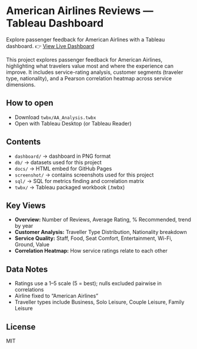# American Airlines Reviews — Tableau Dashboard

Explore passenger feedback for American Airlines with a Tableau dashboard.
👉 [View Live Dashboard](https://quanh171.github.io/american-airlines-reviews-dashboard/)

This project explores passenger feedback for American Airlines, highlighting what travelers value most and where the experience can improve. It includes service-rating analysis, customer segments (traveler type, nationality), and a Pearson correlation heatmap across service dimensions.

## How to open
- Download `twbx/AA_Analysis.twbx`
- Open with Tableau Desktop (or Tableau Reader)

## Contents
- `dashboard/` → dashboard in PNG format
- `db/` → datasets used for this project
- `docs/` → HTML embed for GitHub Pages
- `screenshot/` → contains screenshots used for this project
- `sql/` → SQL for metrics finding and correlation matrix
- `twbx/` → Tableau packaged workbook (.twbx)

## Key Views
- **Overview:** Number of Reviews, Average Rating, % Recommended, trend by year
- **Customer Analysis:** Traveller Type Distribution, Nationality breakdown
- **Service Quality:** Staff, Food, Seat Comfort, Entertainment, Wi-Fi, Ground, Value
- **Correlation Heatmap:** How service ratings relate to each other

## Data Notes
- Ratings use a 1–5 scale (5 = best); nulls excluded pairwise in correlations
- Airline fixed to “American Airlines”
- Traveller types include Business, Solo Leisure, Couple Leisure, Family Leisure

## License
MIT